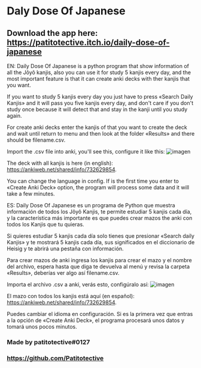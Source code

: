 # Daly Dose Of Japanese
## Download the app here: https://patitotective.itch.io/daily-dose-of-japanese

EN:
Daily Dose Of Japanese is a python program that show information of all the Jôyô kanjis, also you can use it for study 5 kanjis every day, and the most important feature is that it can create anki decks with ther kanjis that you want.

If you want to study 5 kanjis every day you just have to press «Search Daily Kanjis» and it will pass you five kanjis every day, and don't care if you don't study once because it will detect that and stay in the kanji until you study again.


For create anki decks enter the kanjis of that you want to create the deck and wait until return to menu and then look at the folder «Results» and there should be filename.csv.

Import the .csv file into anki, you'll see this, configure it like this:
![imagen](https://user-images.githubusercontent.com/79225325/114454951-c9581e00-9ba0-11eb-9796-2f1ff970fd97.png)

The deck with all kanjis is here (in english): https://ankiweb.net/shared/info/732629854.

You can change the language in config.
If is the first time you enter to «Create Anki Deck» option, the program will process some data and it will take a few minutes.

ES:
Daily Dose Of Japanese es un programa de Python que muestra información de todos los Jôyô Kanjis, te permite estudiar 5 kanjis cada día, y la característica más importante es que puedes crear mazos the anki con todos los Kanjis que tu quieras.

Si quieres estudiar 5 kanjis cada día solo tienes que presionar «Search daily Kanjis» y te mostrará 5 kanjis cada día, sus significados en el diccionario de Heisig y te abrirá una pestaña con información.

Para crear mazos de anki ingresa los kanjis para crear el mazo y el nombre del archivo, espera hasta que diga te devuelva al menú y revisa la carpeta «Results», deberías ver algo así filename.csv.

Importa el archivo .csv a anki, verás esto, configúralo así:
![imagen](https://user-images.githubusercontent.com/79225325/114456078-125ca200-9ba2-11eb-979e-50ae4b7d25fe.png)

El mazo con todos los kanjis está aquí (en español): https://ankiweb.net/shared/info/732629854.

Puedes cambiar el idioma en configuración.
Si es la primera vez que entras a la opción de «Create Anki Deck», el programa procesará unos datos y tomará unos pocos minutos.

### Made by patitotective#0127
### https://github.com/Patitotective
